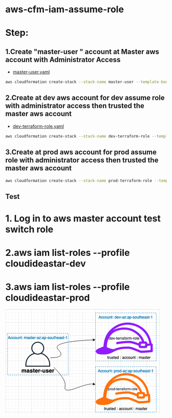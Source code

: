 # aws-cfm-iam-assume-role

# Step:
## 1.Create "master-user " account at Master aws account with Administrator Access
- [master-user.yaml](./master-user.yaml)

```bash
aws cloudformation create-stack --stack-name master-user --template-body file://master-user.yaml --profile cloudideastar-master --region ap-southeast-1 --capabilities CAPABILITY_NAMED_IAM
```

## 2.Create at dev aws account for dev assume role with administrator access then trusted the master aws account
- [dev-terraform-role.yaml](./dev-terraform-role.yaml)

```bash
aws cloudformation create-stack --stack-name dev-terraform-role --template-body file://dev-terraform-role.yaml --profile cloudideastar-dev --region ap-southeast-1 --capabilities CAPABILITY_NAMED_IAM
```

## 3.Create at prod aws account for prod assume role with administrator access then trusted the master aws account

```bash
aws cloudformation create-stack --stack-name prod-terraform-role --template-body file://prod-terraform-role.yaml --profile cloudideastar-prod --region ap-southeast-1 --capabilities CAPABILITY_NAMED_IAM
```

## Test
# 1. Log in to aws master account test switch role
# 2.aws iam list-roles --profile cloudideastar-dev
# 3.aws iam list-roles --profile cloudideastar-prod

![header image](assume.png)
